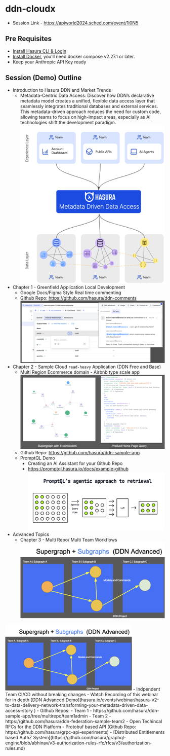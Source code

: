 # ddn-cloudx

- Session Link - https://apiworld2024.sched.com/event/1i0N5

## Pre Requisites

- [Install Hasura CLI & Login](https://hasura.io/docs/3.0/cli/installation)
- [Install Docker](https://docs.docker.com/engine/install/), you'll need docker compose v2.27.1 or later.
- Keep your Anthropic API Key ready

## Session (Demo) Outline

  - Introduction to Hasura DDN and Market Trends
    - Metadata-Centric Data Access: Discover how DDN’s declarative metadata model creates a unified, flexible data access layer that seamlessly integrates traditional databases and external services. This metadata-driven approach reduces the need for custom code, allowing teams to focus on high-impact areas, especially as AI technologies shift the development paradigm.<br />
![alt text](images/ddn.png)<br />
  - Chapter 1 - Greenfield Application Local Development
    - Google Docs/Figma Style Real time commenting 
    - Github Repo: https://github.com/hasura/ddn-comments <br />
![alt text](images/commentsdemo.png)<br />
  - Chapter 2 - Sample Cloud `read-heavy` Application (DDN Free and Base)
    - Multi Region Ecommerce domain - Airbnb type scale app<br />
![alt text](images/Sampleapp.png)<br />
    - Github Repo: https://github.com/hasura/ddn-sample-app
    - PromptQL Demo
      - Creating an AI Assistant for your Github Repo
      - https://promptql.hasura.io/docs/example-github<br />
![alt text](images/promptql3.png)<br />
  - Advanced Topics
    - Chapter 3 - Multi Repo/ Multi Team Workflows <br />
![alt text](images/ddnadv1.png)<br />
<img src="images/ddnadv1.png" alt="PromptQL Demo" width="400"/>
      - Indpendent Team CI/CD without breaking changes
        - Watch Recording of this webinar for in depth [DDN Advanced Demo](hasura.io/events/webinar/hasura-v2-to-data-delivery-network-transforming-your-metadata-driven-data-access-story
)
      - Github Repos:
        - Team 1 - https://github.com/hasura/ddn-sample-app/tree/multirepo/team1admin 
        - Team 2 - https://github.com/hasura/ddn-federation-sample-team2
    - Open Techincal RFCs for the DDN Platform
      - Protobuf based API (Github Repo: https://github.com/hasura/grpc-api-experiments)
      - [Distributed Entitlements based AuthZ System](https://github.com/hasura/graphql-engine/blob/abhinav/v3-authorization-rules-rfc/rfcs/v3/authorization-rules.md)


